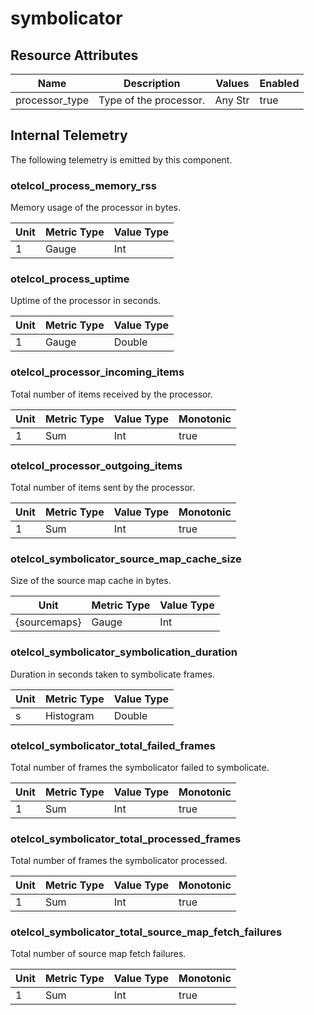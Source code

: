 [comment]: <> (Code generated by mdatagen. DO NOT EDIT.)

# symbolicator

## Resource Attributes

| Name | Description | Values | Enabled |
| ---- | ----------- | ------ | ------- |
| processor_type | Type of the processor. | Any Str | true |

## Internal Telemetry

The following telemetry is emitted by this component.

### otelcol_process_memory_rss

Memory usage of the processor in bytes.

| Unit | Metric Type | Value Type |
| ---- | ----------- | ---------- |
| 1 | Gauge | Int |

### otelcol_process_uptime

Uptime of the processor in seconds.

| Unit | Metric Type | Value Type |
| ---- | ----------- | ---------- |
| 1 | Gauge | Double |

### otelcol_processor_incoming_items

Total number of items received by the processor.

| Unit | Metric Type | Value Type | Monotonic |
| ---- | ----------- | ---------- | --------- |
| 1 | Sum | Int | true |

### otelcol_processor_outgoing_items

Total number of items sent by the processor.

| Unit | Metric Type | Value Type | Monotonic |
| ---- | ----------- | ---------- | --------- |
| 1 | Sum | Int | true |

### otelcol_symbolicator_source_map_cache_size

Size of the source map cache in bytes.

| Unit | Metric Type | Value Type |
| ---- | ----------- | ---------- |
| {sourcemaps} | Gauge | Int |

### otelcol_symbolicator_symbolication_duration

Duration in seconds taken to symbolicate frames.

| Unit | Metric Type | Value Type |
| ---- | ----------- | ---------- |
| s | Histogram | Double |

### otelcol_symbolicator_total_failed_frames

Total number of frames the symbolicator failed to symbolicate.

| Unit | Metric Type | Value Type | Monotonic |
| ---- | ----------- | ---------- | --------- |
| 1 | Sum | Int | true |

### otelcol_symbolicator_total_processed_frames

Total number of frames the symbolicator processed.

| Unit | Metric Type | Value Type | Monotonic |
| ---- | ----------- | ---------- | --------- |
| 1 | Sum | Int | true |

### otelcol_symbolicator_total_source_map_fetch_failures

Total number of source map fetch failures.

| Unit | Metric Type | Value Type | Monotonic |
| ---- | ----------- | ---------- | --------- |
| 1 | Sum | Int | true |
